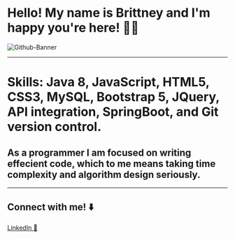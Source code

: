 # Hello! My name is Brittney and I'm happy you're here! 👋🏾
![Github-Banner](https://user-images.githubusercontent.com/110069445/229973286-eb5926e8-8b13-416d-89d2-9b127812e65d.png)

<hr>
<h1> Skills: Java 8, JavaScript, HTML5, CSS3, MySQL, Bootstrap 5, JQuery, API integration, SpringBoot, and Git version control.   </h1>
<h2>As a programmer I am focused on writing effecient code, which to me means taking time complexity and algorithm design seriously.</h2>
<hr>

## Connect with me! ⬇️
<a href="https://www.linkedin.com/in/brittney-brinson-b623bb245/">LinkedIn 💼</a>

